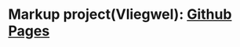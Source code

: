 # Markup project(Vliegwel): [Github Pages](https://mr-sychevskyi.github.io/markup-project-vliegwel/src/index.html)

